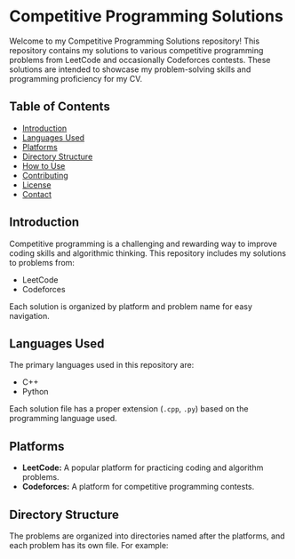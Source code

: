 # Competitive Programming Solutions

Welcome to my Competitive Programming Solutions repository! This repository contains my solutions to various competitive programming problems from LeetCode and occasionally Codeforces contests. These solutions are intended to showcase my problem-solving skills and programming proficiency for my CV.

## Table of Contents

- [Introduction](#introduction)
- [Languages Used](#languages-used)
- [Platforms](#platforms)
- [Directory Structure](#directory-structure)
- [How to Use](#how-to-use)
- [Contributing](#contributing)
- [License](#license)
- [Contact](#contact)

## Introduction

Competitive programming is a challenging and rewarding way to improve coding skills and algorithmic thinking. This repository includes my solutions to problems from:
- LeetCode
- Codeforces

Each solution is organized by platform and problem name for easy navigation.

## Languages Used

The primary languages used in this repository are:
- C++
- Python

Each solution file has a proper extension (`.cpp`, `.py`) based on the programming language used.

## Platforms

- **LeetCode:** A popular platform for practicing coding and algorithm problems.
- **Codeforces:** A platform for competitive programming contests.

## Directory Structure

The problems are organized into directories named after the platforms, and each problem has its own file. For example:

